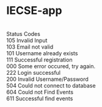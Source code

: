 # IECSE-app
<br>Status Codes
<br>105			Invalid Input
<br>103			Email not valid
<br>101			Username already exists
<br>111			Successful registration
<br>000			Some error occured, try again.
<br>222			Login successful
<br>200			Invalid Username/Password
<br>504     	Could not connect to database
<br>604			Could not Find Events
<br>611			Successful find events